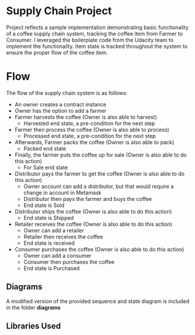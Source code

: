 # Supply Chain Project

Project reflects a sample implementation demonstrating basic functionality of a coffee supply chain system, tracking the coffee item from Farmer to Consumer.  I leveraged the boilerplate code from the Udacity team to implement the functionality. Item state is tracked throughout the system to ensure the proper flow of the coffee item. 


# Flow

The flow of the supply chain system is as follows:

- An owner creates a contract instance
- Owner has the option to add a farmer 
- Farmer harvests the coffee (Owner is also able to harvest)
    - Harvested end state, a pre-condition for the next step
- Farmer then process the coffee (Owner is also able to process)
	- Processed end state, a pre-condition for the next step
- Afterwards, Farmer packs the coffee (Owner is also able to pack)
	- Packed end state
- Finally, the farmer puts the coffee up for sale (Owner is also able to do this action)
	- For Sale end state
- Distributor pays the farmer to get the coffee (Owner is also able to do this action)
	- Owner account can add a distributor, but that would require a change in account in Metamask
	- Distributor then pays the farmer and buys the coffee
	- End state is Sold
- Distributor ships the coffee (Owner is also able to do this action)
	- End state is Shipped
- Retailer receives the coffee (Owner is also able to do this action)
	- Owner can add a retailer
	- Retailer then receives the coffee
	- End state is received
- Consumer purchases the coffee (Owner is also able to do this action)
	- Owner can add a consumer
	- Consumer then purchases the coffee
	- End state is Purchased

## Diagrams

A modified version of the provided sequence and state diagram is included in the folder **diagrams**

## Libraries Used
